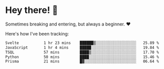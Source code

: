 # Hey there! 👋
Sometimes breaking and entering, but always a beginner. ❤️

Here's how I've been tracking:
<!--START_SECTION:waka-->

```txt
Svelte           1 hr 23 mins    ██████▒░░░░░░░░░░░░░░░░░░   25.89 %
JavaScript       1 hr 4 mins     █████░░░░░░░░░░░░░░░░░░░░   19.84 %
TSQL             57 mins         ████▒░░░░░░░░░░░░░░░░░░░░   17.70 %
Python           50 mins         ████░░░░░░░░░░░░░░░░░░░░░   15.46 %
Prisma           21 mins         █▓░░░░░░░░░░░░░░░░░░░░░░░   06.64 %
```

<!--END_SECTION:waka-->
